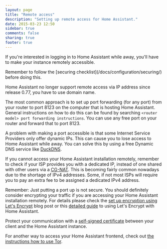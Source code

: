 ```yaml
---
layout: page
title: "Remote access"
description: "Setting up remote access for Home Assistant."
date: 2015-03-23 12:50
sidebar: true
comments: false
sharing: true
footer: true
---
```


If you're interested in logging in to Home Assistant while away, you'll have to make your instance remotely accessible.

<p class='note warning'>
Remember to follow the [securing checklist](/docs/configuration/securing/) before doing this.
</p>

<p class='note'>
Home Assistant no longer support remote access via IP address since release 0.77, you have to use domain name.
</p>

The most common approach is to set up port forwarding (for any port) from your router to port 8123 on the computer that is hosting Home Assistant. General instructions on how to do this can be found by searching `<router model> port forwarding instructions`. You can use any free port on your router and forward that to port 8123.

A problem with making a port accessible is that some Internet Service Providers only offer dynamic IPs. This can cause you to lose access to Home Assistant while away. You can solve this by using a free Dynamic DNS service like [DuckDNS](https://www.duckdns.org/).

If you cannot access your Home Assistant installation remotely, remember to check if your ISP provides you with a dedicated IP, instead of one shared with other users via a [CG-NAT](https://en.wikipedia.org/wiki/Carrier-grade_NAT). This is becoming fairly common nowadays due to the shortage of IPv4 addresses. Some, if not most ISPs will require you to pay an extra fee to be assigned a dedicated IPv4 address.

Remember: Just putting a port up is not secure. You should definitely consider encrypting your traffic if you are accessing your Home Assistant installation remotely. For details please check the [set up encryption using Let's Encrypt](/blog/2017/09/27/effortless-encryption-with-lets-encrypt-and-duckdns/) blog post or this [detailed guide](/docs/ecosystem/certificates/lets_encrypt/) to using Let's Encrypt with Home Assistant.

Protect your communication with a [self-signed certificate](/docs/ecosystem/certificates/tls_self_signed_certificate/) between your client and the Home Assistant instance.

For another way to access your Home Assistant frontend, check out [the instructions how to use Tor](/docs/ecosystem/tor/).
